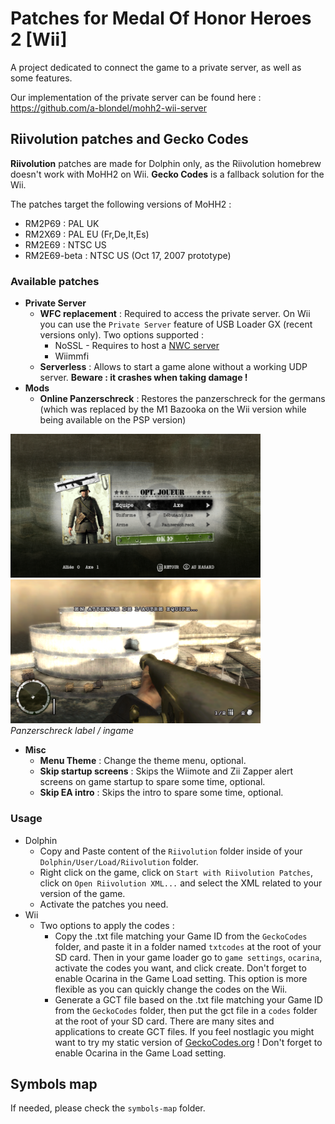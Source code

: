 # Patches for Medal Of Honor Heroes 2 [Wii]

A project dedicated to connect the game to a private server, as well as some features.

Our implementation of the private server can be found here : https://github.com/a-blondel/mohh2-wii-server


## Riivolution patches and Gecko Codes

**Riivolution** patches are made for Dolphin only, as the Riivolution homebrew doesn't work with MoHH2 on Wii. **Gecko Codes** is a fallback solution for the Wii.

The patches target the following versions of MoHH2 :
- RM2P69 : PAL UK
- RM2X69 : PAL EU (Fr,De,It,Es)
- RM2E69 : NTSC US
- RM2E69-beta : NTSC US (Oct 17, 2007 prototype)

### Available patches

- **Private Server**
  - **WFC replacement** : Required to access the private server. On Wii you can use the `Private Server` feature of USB Loader GX (recent versions only). Two options supported :
    - NoSSL - Requires to host a [NWC server](https://github.com/a-blondel/nwc-server)
	- Wiimmfi
  - **Serverless** : Allows to start a game alone without a working UDP server. **Beware : it crashes when taking damage !**
- **Mods**
  - **Online Panzerschreck** : Restores the panzerschreck for the germans (which was replaced by the M1 Bazooka on the Wii version while being available on the PSP version)  

<img src="doc/img/panzerschreck-label.png" alt="panzerschreck-label" width="400"/> <img src="doc/img/panzerschreck.png" alt="panzerschreck" width="400"/><br/>
*Panzerschreck label / ingame*
- **Misc**
  - **Menu Theme** : Change the theme menu, optional.
  - **Skip startup screens** : Skips the Wiimote and Zii Zapper alert screens on game startup to spare some time, optional.
  - **Skip EA intro** : Skips the intro to spare some time, optional.


### Usage

- Dolphin
  - Copy and Paste content of the `Riivolution` folder inside of your `Dolphin/User/Load/Riivolution` folder.
  - Right click on the game, click on `Start with Riivolution Patches`, click on `Open Riivolution XML...` and select the XML related to your version of the game.
  - Activate the patches you need.
- Wii
  - Two options to apply the codes :
    - Copy the .txt file matching your Game ID from the `GeckoCodes` folder, and paste it in a folder named `txtcodes` at the root of your SD card. Then in your game loader go to `game settings`, `ocarina`, activate the codes you want, and click create. Don't forget to enable Ocarina in the Game Load setting. This option is more flexible as you can quickly change the codes on the Wii.
    - Generate a GCT file based on the .txt file matching your Game ID from the `GeckoCodes` folder, then put the gct file in a `codes` folder at the root of your SD card. There are many sites and applications to create GCT files. If you feel nostlagic you might want to try my static version of [GeckoCodes.org](https://a-blondel.github.io/geckocodes.org/gct.html) ! Don't forget to enable Ocarina in the Game Load setting.


## Symbols map

If needed, please check the `symbols-map` folder.
